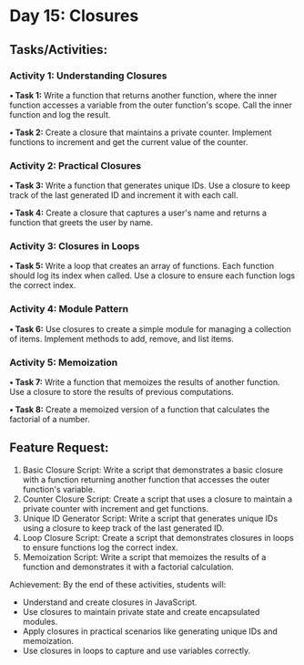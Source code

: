 # Day 15: Closures

## Tasks/Activities:

### Activity 1: Understanding Closures

**• Task 1:** Write a function that returns another function, where the inner function accesses a variable from the outer function's scope. Call the inner function and log the result.

**• Task 2:** Create a closure that maintains a private counter. Implement functions to increment and get the current value of the counter.

### Activity 2: Practical Closures

**• Task 3:** Write a function that generates unique IDs. Use a closure to keep track of the last generated ID and increment it with each call.

**• Task 4:** Create a closure that captures a user's name and returns a function that greets the user by name.

### Activity 3: Closures in Loops

**• Task 5:** Write a loop that creates an array of functions. Each function should log its index when called. Use a closure to ensure each function logs the correct index.

### Activity 4: Module Pattern

**• Task 6:** Use closures to create a simple module for managing a collection of items. Implement methods to add, remove, and list items.

### Activity 5: Memoization

**• Task 7:** Write a function that memoizes the results of another function. Use a closure to store the results of previous computations.

**• Task 8:** Create a memoized version of a function that calculates the factorial of a number.

## Feature Request:

1. Basic Closure Script: Write a script that demonstrates a basic closure with a function returning another function that accesses the outer function's variable.
2. Counter Closure Script: Create a script that uses a closure to maintain a private counter with increment and get functions.
3. Unique ID Generator Script: Write a script that generates unique IDs using a closure to keep track of the last generated ID.
4. Loop Closure Script: Create a script that demonstrates closures in loops to ensure functions log the correct index.
5. Memoization Script: Write a script that memoizes the results of a function and demonstrates it with a factorial calculation.

Achievement:
By the end of these activities, students will:

- Understand and create closures in JavaScript.
- Use closures to maintain private state and create encapsulated modules.
- Apply closures in practical scenarios like generating unique IDs and memoization.
- Use closures in loops to capture and use variables correctly.
